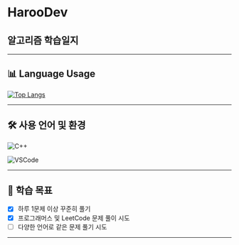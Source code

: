 # HarooDev
## 알고리즘 학습일지 
---

## 📊 Language Usage

[![Top Langs](https://github-readme-stats.vercel.app/api/top-langs/?username=bluerrinng&layout=compact&theme=tokyonight)](https://github.com/bluerrinng)

---

## 🛠 사용 언어 및 환경

![C++](https://img.shields.io/badge/C%2B%2B-00599C?style=flat&logo=c%2B%2B&logoColor=white)

![VSCode](https://img.shields.io/badge/Editor-VSCode-007ACC?style=flat&logo=visual-studio-code&logoColor=white)

---

## 🎯 학습 목표

- [x] 하루 1문제 이상 꾸준히 풀기
- [x] 프로그래머스 및 LeetCode 문제 풀이 시도 
- [ ] 다양한 언어로 같은 문제 풀기 시도

---
